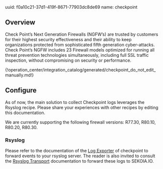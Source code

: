 uuid: f0a10c21-37d1-419f-8671-77903dc8de69
name: checkpoint

## Overview

Check Point’s Next Generation Firewalls (NGFW’s) are trusted by customers for their highest security effectiveness and their ability to keep organizations protected from sophisticated fifth generation cyber-attacks. Check Point’s NGFW includes 23 Firewall models optimized for running all threat prevention technologies simultaneously, including full SSL traffic inspection, without compromising on security or performance.

{!operation_center/integration_catalog/generated/checkpoint_do_not_edit_manually.md!}

## Configure

As of now, the main solution to collect Checkpoint logs leverages the Rsyslog recipe. Please share your experiences with other recipes by editing this documentation.

We are currently supporting the following firewall versions: R77.30, R80.10, R80.20, R80.30.

### Rsyslog

Please refer to the documentation of the [Log Exporter](https://supportcenter.checkpoint.com/supportcenter/portal?eventSubmit_doGoviewsolutiondetails=&solutionid=sk122323) of checkpoint to forward events to your rsyslog server. The reader is also invited to consult the [Rsyslog Transport](../../../data_collection/ingestion_methods/rsyslog/) documentation to forward these logs to SEKOIA.IO.
